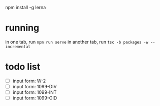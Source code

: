 npm install -g lerna

# running
in one tab, run `npm run serve`
in another tab, run `tsc -b packages -w --incremental`


# todo list
- [ ] input form: W-2
- [ ] input form: 1099-DIV
- [ ] input form: 1099-INT
- [ ] input form: 1099-OID

